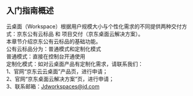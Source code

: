 ## 入门指南概述
云桌面（Workspace）根据用户规模大小与个性化需求的不同提供两种交付方式：京东公有云标品 和 项目交付（京东桌面云解决方案）。<br/>
本章节介绍京东公有云标品的基础功能。<br/>
公有云标品分为：普通模式和定制化模式<br/>
普通模式：直接在控制台开通使用<br/>
定制化模式：如对云桌面产品有定制化需求，请联系我们：<br/>
1、官网“京东云云桌面”产品页，进行申请；<br/>
2、官网“京东桌面云解决方案”页，进行申请；<br/>
3、联系邮箱：Jdworkspaces@jd.com<br/>
